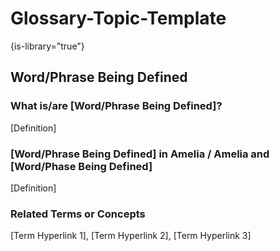 # Glossary-Topic-Template

{is-library="true"}

<snippet id="Glossary-Topic-Template_snippet">



## Word/Phrase Being Defined

### What is/are [Word/Phrase Being Defined]?

[Definition]

### [Word/Phrase Being Defined] in Amelia / Amelia and [Word/Phase Being Defined]

[Definition]

### Related Terms or Concepts

[Term Hyperlink 1], [Term Hyperlink 2], [Term Hyperlink 3]


</snippet>